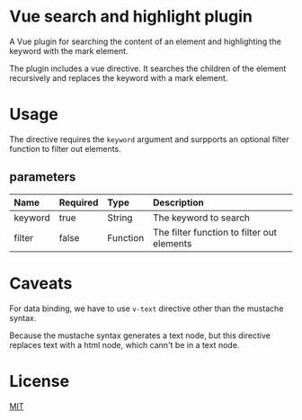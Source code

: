# Vue search and highlight plugin
A Vue plugin for searching the content of an element and highlighting the keyword with the mark element.

The plugin includes a vue directive. It searches the children of the element recursively and replaces the keyword with a mark element.

# Usage
The directive requires the `keyword` argument and surpports an optional filter function to filter out elements.

## parameters

|Name|Required|Type|Description|
|:---- | :--- | :--- | :---- |
|keyword|true|String|The keyword to search|
|filter|false|Function|The filter function to filter out elements|

# Caveats
For data binding, we have to use `v-text` directive other than the mustache syntax.

Because the mustache syntax generates a text node, but this directive replaces text with a html node, which cann't be in a text node.

# License
[MIT](https://opensource.org/licenses/MIT)


